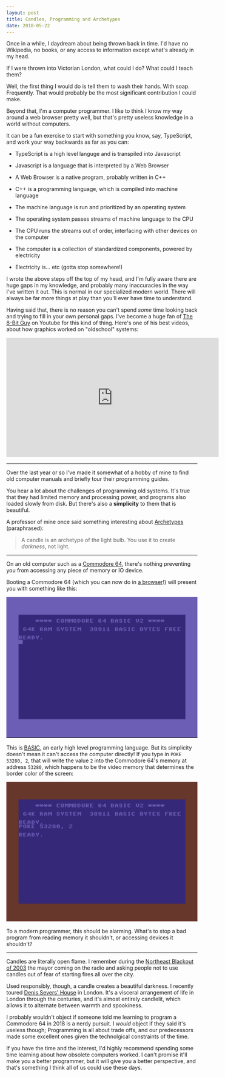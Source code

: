```yaml
---
layout: post
title: Candles, Programming and Archetypes
date: 2018-05-22
---
```


Once in a while, I daydream about being thrown back in time. I'd have no Wikipedia, no books, or any
access to information except what's already in my head.

If I were thrown into Victorian London, what could I do? What could I teach them?

Well, the first thing I would do is tell them to wash their hands. With soap. Frequently. That would probably
be the most significant contribution I could make.

Beyond that, I'm a computer programmer. I like to think I know my way around a web browser pretty well,
but that's pretty useless knowledge in a world without computers.

It can be a fun exercise to start with something you know, say, TypeScript, and work your way backwards
as far as you can:

* TypeScript is a high level languge and is transpiled into Javascript

* Javascript is a language that is interpreted by a Web Browser

* A Web Browser is a native program, probably written in C++

* C++ is a programming language, which is compiled into machine language

* The machine language is run and prioritized by an operating system

* The operating system passes streams of machine language to the CPU

* The CPU runs the streams out of order, interfacing with other devices on the computer

* The computer is a collection of standardized components, powered by electricity

* Electricity is... etc (gotta stop somewhere!)

I wrote the above steps off the top of my head, and I'm fully aware there are huge gaps in my knowledge,
and probably many inaccuracies in the way I've written it out. This is normal in our specialized modern world.
There will always be far more things at play than you'll ever have time to understand.

Having said that, there is no reason you can't spend *some* time looking back and trying to fill in
your own personal gaps. I've become a huge fan of [The 8-Bit Guy](http://www.the8bitguy.com/) on Youtube
for this kind of thing.  Here's one of his best videos, about how graphics worked on "oldschool" systems:

<iframe width="560" height="315" src="https://www.youtube.com/embed/Tfh0ytz8S0k" frameborder="0" allow="autoplay; encrypted-media" allowfullscreen></iframe>

---

Over the last year or so I've made it somewhat of a hobby of mine to find old computer manuals and briefly
tour their programming guides.

You hear a lot about the challenges of programming old systems. It's true that they had limited memory and
processing power, and programs also loaded slowly from disk. But there's also a **simplicity** to them
that is beautiful.

A professor of mine once said something interesting about [Archetypes](https://en.wikipedia.org/wiki/Archetype) (paraphrased):

> A candle is an archetype of the light bulb. You use it to create *darkness*, not light.

---

On an old computer such as a [Commodore 64](https://en.wikipedia.org/wiki/Commodore_64), 
there's nothing preventing you from accessing any piece of memory or IO device.

Booting a Commodore 64 (which you can now do in [a browser](https://virtualconsoles.com/online-emulators/c64/)!)
will present you with something like this:

<img src="/images/c64-boot.png">

This is [BASIC](https://en.wikipedia.org/wiki/BASIC), an early high level programming language. But its
simplicity doesn't mean it can't access the computer directly! If you type in `POKE 53280, 2`, that will write
the value `2` into the Commodore 64's memory at address `53280`, which happens to be the video memory that
determines the border color of the screen:

<img src="/images/c64-poke.png">

To a modern programmer, this should be alarming. What's to stop a bad program from reading memory it shouldn't,
or accessing devices it shouldn't?

---

Candles are literally open flame. I remember during the
[Northeast Blackout of 2003](https://en.wikipedia.org/wiki/Northeast_blackout_of_2003) the mayor coming on the
radio and asking people not to use candles out of fear of starting fires all over the city.

Used responsibly, though, a candle creates a beautiful darkness. I recently toured
[Denis Severs' House](https://en.wikipedia.org/wiki/Dennis_Severs%27_House) in London. It's a visceral
arrangement of life in London through the centuries, and it's almost entirely candlelit, which allows it to
alternate between warmth and spookiness.

I probably wouldn't object if someone told me learning to program a Commodore 64 in 2018 is a nerdy
pursuit. I *would* object if they said it's useless though; Programming is all about trade offs, and
our predecessors made some excellent ones given the technolgical constraints of the time.

If you have the time and the interest, I'd highly recommend spending some time learning about how obsolete
computers worked. I can't promise it'll make you a better programmer, but it will give you a better
perspective, and that's something I think all of us could use these days.

